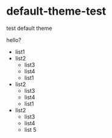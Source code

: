 # default-theme-test
test default theme

hello?

- list1
- list2
    - list3
    - list4
    - list1
- list2
    - list3
    - list4
    - list1
- list2
    - list3
    - list4
    - list 5
